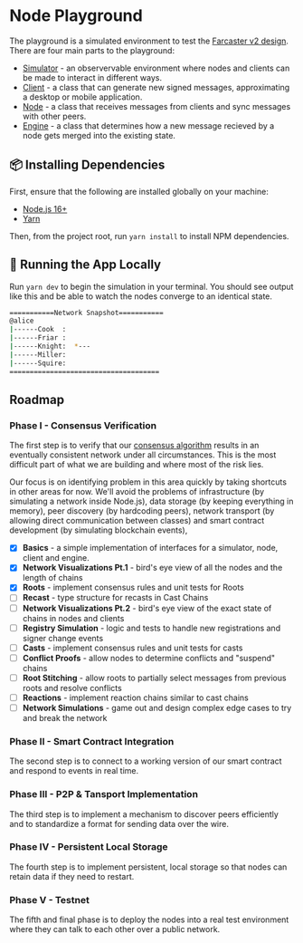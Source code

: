 # Node Playground

The playground is a simulated environment to test the [Farcaster v2 design](https://www.notion.so/farcasterxyz/v2-Design-1e3c5c77311744179ca0d570341feb62). There are four main parts to the playground:

- [Simulator](src/simulation.ts) - an observervable environment where nodes and clients can be made to interact in different ways.
- [Client](src/client.ts) - a class that can generate new signed messages, approximating a desktop or mobile application.
- [Node](src/node.ts) - a class that receives messages from clients and sync messages with other peers.
- [Engine](src/engine.ts) - a class that determines how a new message recieved by a node gets merged into the existing state.

## :package: Installing Dependencies

First, ensure that the following are installed globally on your machine:

- [Node.js 16+](https://github.com/nvm-sh/nvm)
- [Yarn](https://classic.yarnpkg.com/lang/en/docs/install)

Then, from the project root, run `yarn install` to install NPM dependencies.

## :racehorse: Running the App Locally

Run `yarn dev` to begin the simulation in your terminal. You should see output like this and be able to watch the nodes converge to an identical state.

```bash
===========Network Snapshot===========
@alice
|------Cook  :
|------Friar :
|------Knight:  *---
|------Miller:
|------Squire:
=====================================
```

## Roadmap

### Phase I - Consensus Verification

The first step is to verify that our [consensus algorithm](https://farcasterxyz.notion.site/Node-Deep-Dive-1777791522ba481a94b9db7b9b27226a) results in an eventually consistent network under all circumstances. This is the most difficult part of what we are building and where most of the risk lies.

Our focus is on identifying problem in this area quickly by taking shortcuts in other areas for now. We'll avoid the problems of infrastructure (by simulating a network inside Node.js), data storage (by keeping everything in memory), peer discovery (by hardcoding peers), network transport (by allowing direct communication between classes) and smart contract development (by simulating blockchain events),

- [x] **Basics** - a simple implementation of interfaces for a simulator, node, client and engine.
- [x] **Network Visualizations Pt.1** - bird's eye view of all the nodes and the length of chains
- [x] **Roots** - implement consensus rules and unit tests for Roots
- [ ] **Recast** - type structure for recasts in Cast Chains
- [ ] **Network Visualizations Pt.2** - bird's eye view of the exact state of chains in nodes and clients
- [ ] **Registry Simulation** - logic and tests to handle new registrations and signer change events
- [ ] **Casts** - implement consensus rules and unit tests for casts
- [ ] **Conflict Proofs** - allow nodes to determine conflicts and "suspend" chains
- [ ] **Root Stitching** - allow roots to partially select messages from previous roots and resolve conflicts
- [ ] **Reactions** - implement reaction chains similar to cast chains
- [ ] **Network Simulations** - game out and design complex edge cases to try and break the network

### Phase II - Smart Contract Integration

The second step is to connect to a working version of our smart contract and respond to events in real time.

### Phase III - P2P & Tansport Implementation

The third step is to implement a mechanism to discover peers efficiently and to standardize a format for sending data over the wire.

### Phase IV - Persistent Local Storage

The fourth step is to implement persistent, local storage so that nodes can retain data if they need to restart.

### Phase V - Testnet

The fifth and final phase is to deploy the nodes into a real test environment where they can talk to each other over a public network.
